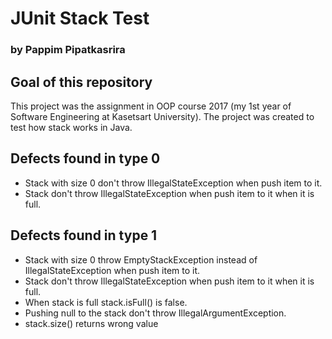 # JUnit Stack Test
### by Pappim Pipatkasrira

## Goal of this repository
This project was the assignment in OOP course 2017 (my 1st year of Software Engineering at Kasetsart University).
The project was created to test how stack works in Java.

## Defects found in type 0
- Stack with size 0 don't throw IllegalStateException when push item to it.
- Stack don't throw IllegalStateException when push item to it when it is full.

## Defects found in type 1
- Stack with size 0 throw EmptyStackException instead of IllegalStateException when push item to it.
- Stack don't throw IllegalStateException when push item to it when it is full.
- When stack is full stack.isFull() is false.
- Pushing null to the stack don't throw IllegalArgumentException.
- stack.size() returns wrong value
